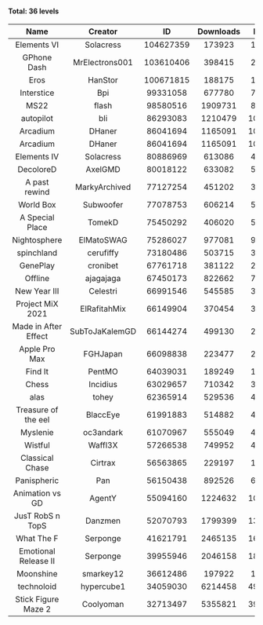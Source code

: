 #### Total: 36 levels

| Name | Creator | ID | Downloads | Likes |
|:---:|:---:|:---:|:---:|:---:|
| Elements VI | Solacress | 104627359 | 173923 | 12538
| GPhone Dash | MrElectrons001 | 103610406 | 398415 | 27149
| Eros | HanStor | 100671815 | 188175 | 15321
| Interstice | Bpi | 99331058 | 677780 | 71176
| MS22 | flash | 98580516 | 1909731 | 84365
| autopilot | bli | 86293083 | 1210479 | 106517
| Arcadium | DHaner | 86041694 | 1165091 | 104852
| Arcadium | DHaner | 86041694 | 1165091 | 104852
| Elements IV | Solacress | 80886969 | 613086 | 42876
| DecoloreD | AxelGMD | 80018122 | 633082 | 53314
| A past rewind | MarkyArchived | 77127254 | 451202 | 30017
| World Box | Subwoofer | 77078753 | 606214 | 56249
| A Special Place | TomekD | 75450292 | 406020 | 58666
| Nightosphere | ElMatoSWAG | 75286027 | 977081 | 94204
| spinchland | cerufiffy | 73180486 | 503715 | 38319
| GenePlay | cronibet | 67761718 | 381122 | 24413
| Offline | ajagajaga | 67450173 | 822662 | 78220
| New Year III | Celestri | 66991546 | 545585 | 35577
| Project MiX 2021 | ElRafitahMix | 66149904 | 370454 | 30626
| Made in After Effect | SubToJaKalemGD | 66144274 | 499130 | 29680
| Apple Pro Max | FGHJapan | 66098838 | 223477 | 21139
| Find It | PentMO | 64039031 | 189249 | 13394
| Chess | Incidius | 63029657 | 710342 | 31248
| alas | tohey | 62365914 | 529536 | 44709
| Treasure of the eel | BlaccEye | 61991883 | 514882 | 48828
| Myslenie | oc3andark | 61070967 | 555049 | 41544
| Wistful | Waffl3X | 57266538 | 749952 | 42817
| Classical Chase | Cirtrax | 56563865 | 229197 | 15493
| Panispheric | Pan | 56150438 | 892526 | 66570
| Animation vs GD | AgentY | 55094160 | 1224632 | 104757
| JusT RobS n TopS | Danzmen | 52070793 | 1799399 | 133487
| What The F | Serponge | 41621791 | 2465135 | 163110
| Emotional Release II | Serponge | 39955946 | 2046158 | 182585
| Moonshine | smarkey12 | 36612486 | 197922 | 10259
| technoloid | hypercube1 | 34059030 | 6214458 | 499422
| Stick Figure Maze 2 | Coolyoman | 32713497 | 5355821 | 391696
